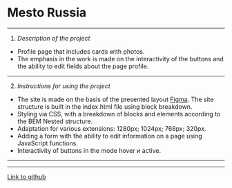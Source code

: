 # Mesto Russia
------
1. *Description of the project*
* Profile page that includes cards with photos.
* The emphasis in the work is made on the interactivity of the buttons and the ability to edit fields about the page profile.
------
2. *Instructions for using the project*
* The site is made on the basis of the presented layout [Figma](https://www.figma.com/file/2cn9N9jSkmxD84oJik7xL7/JavaScript.-Sprint-4?node-id=0%3A1).
The site structure is built in the index.html file using block breakdown.
* Styling via CSS, with a breakdown of blocks and elements according to the BEM Nested structure.
* Adaptation for various extensions: 1280px; 1024px; 768px; 320px.
* Adding a form with the ability to edit information on a page using JavaScript functions.
* Interactivity of buttons in the mode hover и active.
------

------
 [Link to github](https://michelle-jdia.github.io/mesto/)